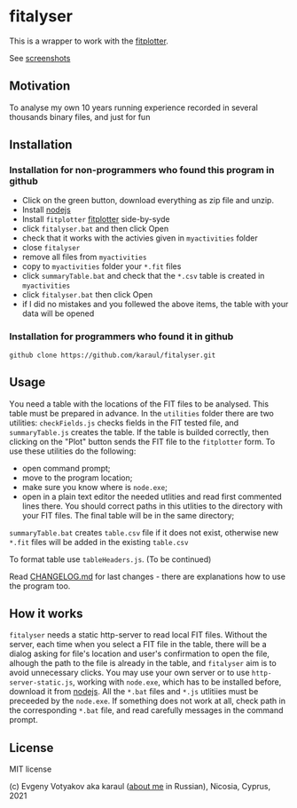 # fitalyser

This is a wrapper to work with the [fitplotter](https://github.com/karaul/fitplotter/).

See [screenshots](https://github.com/karaul/fitalyser/tree/master/screenshots)

## Motivation

To analyse my own 10 years running experience recorded in several thousands binary files, and just for fun

## Installation

### Installation for non-programmers who found this program in github

- Click on the green button, download everything as zip file and unzip.
- Install [nodejs](https://nodejs.org/en/)
- Ιnstall `fitplotter` [fitplotter](https://github.com/karaul/fitplotter/) side-by-syde
- click `fitalyser.bat` and then click Open
- check that it works with the activies given in `myactivities` folder
- close `fitalyser`
- remove all files from  `myactivities`
- copy to `myactivities` folder your `*.fit` files
- click `summaryTable.bat` and check that the `*.csv` table is created in  `myactivities`
- click `fitalyser.bat`  then click Open
- if I did no mistakes and you follewed the above items, the table with your data will be opened


### Installation for programmers who found it in github

`github clone https://github.com/karaul/fitalyser.git`

## Usage

Υou need a table with the locations of the FIT files to be analysed. This table must be prepared in advance. In the `utilities` folder there are two  utilities: `checkFields.js` checks fields in the FIT tested file, and `summaryTable.js` creates the table. If the table is builded correctly, then clicking on the  "Plot" button sends the FIT file to the `fitplotter` form. To use these utilities do the following:

- open command prompt;
- move to the program location;
- make sure you know where is `node.exe`;
- open in a plain text editor the needed utlities and read first commented lines there. You should correct paths in this utlities to the directory with your FIT files. The final table will be in the same directory;

`summaryTable.bat` creates `table.csv` file if it does not exist, otherwise new `*.fit` files will be added in the existing `table.csv`

To format table use `tableHeaders.js`. (To be continued)

Read [CHANGELOG.md](https://github.com/karaul/fitalyser/blob/master/CHANGELOG.md) for last changes - there are   explanations how to use the program too.

## How it works

`fitalyser` needs a static http-server to read local FIT files. Without the server, each time when you select a FIT file in the table, there will be a dialog asking for file's location and user's confirmation to open the file, alhough the path to the file is already in the table, and `fitalyser` aim is to avoid unnecessary clicks. Υou may use your own server or to use `http-server-static.js`, working with `node.exe`, which has to be installed before, download it from [nodejs](https://nodejs.org/en/). All the `*.bat` files and `*.js` utlitiies must be preceeded by the `node.exe`. If something does not work at all, check path  in the corresponding `*.bat` file, and read carefully messages in the command prompt.

## License

MIT license

(c) Evgeny Votyakov aka karaul ([about me](http://www.irc-club.ru/karaul.html) in Russian), Nicosia, Cyprus, 2021
